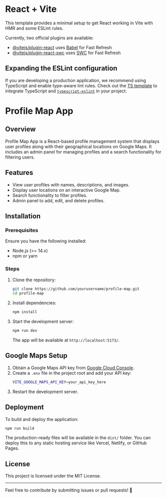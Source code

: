 # React + Vite

This template provides a minimal setup to get React working in Vite with HMR and some ESLint rules.

Currently, two official plugins are available:

- [@vitejs/plugin-react](https://github.com/vitejs/vite-plugin-react/blob/main/packages/plugin-react/README.md) uses [Babel](https://babeljs.io/) for Fast Refresh
- [@vitejs/plugin-react-swc](https://github.com/vitejs/vite-plugin-react-swc) uses [SWC](https://swc.rs/) for Fast Refresh

## Expanding the ESLint configuration

If you are developing a production application, we recommend using TypeScript and enable type-aware lint rules. Check out the [TS template](https://github.com/vitejs/vite/tree/main/packages/create-vite/template-react-ts) to integrate TypeScript and [`typescript-eslint`](https://typescript-eslint.io) in your project.

# Profile Map App

## Overview
Profile Map App is a React-based profile management system that displays user profiles along with their geographical locations on Google Maps. It includes an admin panel for managing profiles and a search functionality for filtering users.

## Features
- View user profiles with names, descriptions, and images.
- Display user locations on an interactive Google Map.
- Search functionality to filter profiles.
- Admin panel to add, edit, and delete profiles.

## Installation
### Prerequisites
Ensure you have the following installed:
- Node.js (>= 14.x)
- npm or yarn

### Steps
1. Clone the repository:
   ```sh
   git clone https://github.com/yourusername/profile-map.git
   cd profile-map
   ```
2. Install dependencies:
   ```sh
   npm install
   ```
3. Start the development server:
   ```sh
   npm run dev
   ```
   The app will be available at `http://localhost:5173/`.

## Google Maps Setup
1. Obtain a Google Maps API key from [Google Cloud Console](https://console.cloud.google.com/).
2. Create a `.env` file in the project root and add your API key:
   ```sh
   VITE_GOOGLE_MAPS_API_KEY=your_api_key_here
   ```
3. Restart the development server.

## Deployment
To build and deploy the application:
```sh
npm run build
```
The production-ready files will be available in the `dist/` folder. You can deploy this to any static hosting service like Vercel, Netlify, or GitHub Pages.

## License
This project is licensed under the MIT License.

---

Feel free to contribute by submitting issues or pull requests! 🚀